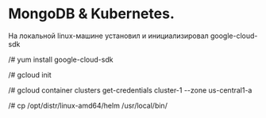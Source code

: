 # MongoDB & Kubernetes.

На локальной linux-машине установил и инициализировал google-cloud-sdk

/# yum install google-cloud-sdk

/# gcloud init

/# gcloud container clusters get-credentials cluster-1 --zone us-central1-a

/# cp /opt/distr/linux-amd64/helm /usr/local/bin/

